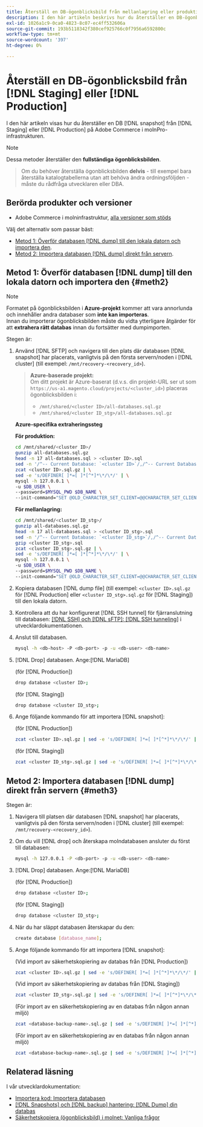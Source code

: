 ```yaml
---
title: Återställ en DB-ögonblicksbild från mellanlagring eller produktion
description: I den här artikeln beskrivs hur du återställer en DB-ögonblicksbild från Staging eller Production på Adobe Commerce i molninfrastrukturen.
exl-id: 1026a1c9-0ca0-4823-8c07-ec4ff532606a
source-git-commit: 193b5118342f380cef925766c0f7956a6592800c
workflow-type: tm+mt
source-wordcount: '397'
ht-degree: 0%

---
```


# Återställ en DB-ögonblicksbild från [!DNL Staging] eller [!DNL Production]

I den här artikeln visas hur du återställer en DB [!DNL snapshot] från [!DNL Staging] eller [!DNL Production] på Adobe Commerce i molnPro-infrastrukturen.


>[!NOTE]
>
>Dessa metoder återställer den **fullständiga ögonblicksbilden**.
>>Om du behöver återställa ögonblicksbilden **delvis** - till exempel bara återställa katalogtabellerna utan att behöva ändra ordningsföljden - måste du rådfråga utvecklaren eller DBA.


## Berörda produkter och versioner

* Adobe Commerce i molninfrastruktur, [alla versioner som stöds](https://magento.com/sites/default/files/magento-software-lifecycle-policy.pdf)

Välj det alternativ som passar bäst:

* [Metod 1: Överför databasen [!DNL dump] till den lokala datorn och importera den](#meth2).
* [Metod 2: Importera databasen [!DNL dump] direkt från servern](#meth3).

## Metod 1: Överför databasen [!DNL dump] till den lokala datorn och importera den {#meth2}


>[!NOTE]
>
> Formatet på ögonblicksbilden i **Azure-projekt** kommer att vara annorlunda och innehåller andra databaser som **inte kan importeras**.\
> Innan du importerar ögonblicksbilden måste du vidta ytterligare åtgärder för att **extrahera rätt databas** innan du fortsätter med dumpimporten.

Stegen är:

1. Använd [!DNL SFTP] och navigera till den plats där databasen [!DNL snapshot] har placerats, vanligtvis på den första servern/noden i [!DNL cluster] (till exempel: `/mnt/recovery-<recovery_id>`).
   > **Azure-baserade projekt:**\
   > Om ditt projekt är Azure-baserat (d.v.s. din projekt-URL ser ut som `https://us-a1.magento.cloud/projects/<cluster_id>`) placeras ögonblicksbilden i:
   > * `/mnt/shared/<cluster ID>/all-databases.sql.gz`
   > * `/mnt/shared/<cluster ID_stg>/all-databases.sql.gz`

   **Azure-specifika extraheringssteg**

   **För produktion:**

   ```bash
   cd /mnt/shared/<cluster ID>/
   gunzip all-databases.sql.gz 
   head -n 17 all-databases.sql > <cluster ID>.sql 
   sed -n '/^-- Current Database: `<cluster ID>`/,/^-- Current Database: `/p' all-databases.sql >> <cluster ID>.sql gzip <cluster ID>.sql
   zcat <cluster ID>.sql.gz | \
   sed -e 's/DEFINER[ ]*=[ ]*[^*]*\*/\*/' | \
   mysql -h 127.0.0.1 \
   -u $DB_USER \
   --password=$MYSQL_PWD $DB_NAME \
   --init-command="SET @OLD_CHARACTER_SET_CLIENT=@@CHARACTER_SET_CLIENT ;SET @OLD_CHARACTER_SET_RESULTS=@@CHARACTER_SET_RESULTS ;SET @OLD_COLLATION_CONNECTION=@@COLLATION_CONNECTION ;SET NAMES utf8 ;SET @OLD_TIME_ZONE=@@TIME_ZONE ;SET TIME_ZONE='+00:00' ;SET @OLD_UNIQUE_CHECKS=@@UNIQUE_CHECKS, UNIQUE_CHECKS=0 ;SET @OLD_FOREIGN_KEY_CHECKS=@@FOREIGN_KEY_CHECKS, FOREIGN_KEY_CHECKS=0 ;SET @OLD_SQL_MODE=@@SQL_MODE, SQL_MODE='NO_AUTO_VALUE_ON_ZERO' ;SET @OLD_SQL_NOTES=@@SQL_NOTES, SQL_NOTES=0;"
   ```

   **För mellanlagring:**

   ```bash
   cd /mnt/shared/<cluster ID_stg>/
   gunzip all-databases.sql.gz 
   head -n 17 all-databases.sql > <cluster ID_stg>.sql
   sed -n '/^-- Current Database: `<cluster ID_stg>`/,/^-- Current Database: `/p' all-databases.sql >> <cluster ID_stg>.sql 
   gzip <cluster ID_stg>.sql  
   zcat <cluster ID_stg>.sql.gz | \
   sed -e 's/DEFINER[ ]*=[ ]*[^*]*\*/\*/' | \
   mysql -h 127.0.0.1 \
   -u $DB_USER \
   --password=$MYSQL_PWD $DB_NAME \
   --init-command="SET @OLD_CHARACTER_SET_CLIENT=@@CHARACTER_SET_CLIENT ;SET @OLD_CHARACTER_SET_RESULTS=@@CHARACTER_SET_RESULTS ;SET @OLD_COLLATION_CONNECTION=@@COLLATION_CONNECTION ;SET NAMES utf8 ;SET @OLD_TIME_ZONE=@@TIME_ZONE ;SET TIME_ZONE='+00:00' ;SET @OLD_UNIQUE_CHECKS=@@UNIQUE_CHECKS, UNIQUE_CHECKS=0 ;SET @OLD_FOREIGN_KEY_CHECKS=@@FOREIGN_KEY_CHECKS, FOREIGN_KEY_CHECKS=0 ;SET @OLD_SQL_MODE=@@SQL_MODE, SQL_MODE='NO_AUTO_VALUE_ON_ZERO' ;SET @OLD_SQL_NOTES=@@SQL_NOTES, SQL_NOTES=0;"
   ```

1. Kopiera databasen [!DNL dump file] (till exempel: `<cluster ID>.sql.gz` för [!DNL Production] eller `<cluster ID_stg>.sql.gz` för [!DNL Staging]) till den lokala datorn.
1. Kontrollera att du har konfigurerat [!DNL SSH tunnel] för fjärranslutning till databasen: [[!DNL SSH]  och [!DNL sFTP]: [!DNL SSH tunneling]](https://experienceleague.adobe.com/en/docs/commerce-cloud-service/user-guide/develop/secure-connections#env-start-tunn) i utvecklardokumentationen.
1. Anslut till databasen.

   ```bash
   mysql -h <db-host> -P <db-port> -p -u <db-user> <db-name>
   ```

1. [!DNL Drop] databasen. Ange:[!DNL MariaDB]

   (för [!DNL Production])

   ```bash
   drop database <cluster ID>;
   ```

   (för [!DNL Staging])

   ```bash
   drop database <cluster ID_stg>;
   ```

1. Ange följande kommando för att importera [!DNL snapshot]:

   (för [!DNL Production])

   ```bash
   zcat <cluster ID>.sql.gz | sed -e 's/DEFINER[ ]*=[ ]*[^*]*\*/\*/' | mysql -h 127.0.0.1 -P <db-port> -p -u   <db-user> <db-name>
   ```

   (för [!DNL Staging])

   ```bash
   zcat <cluster ID_stg>.sql.gz | sed -e 's/DEFINER[ ]*=[ ]*[^*]*\*/\*/' | mysql -h 127.0.0.1 -P <db-port> -p -u   <db-user> <db-name>
   ```

## Metod 2: Importera databasen [!DNL dump] direkt från servern {#meth3}

Stegen är:

1. Navigera till platsen där databasen [!DNL snapshot] har placerats, vanligtvis på den första servern/noden i [!DNL cluster] (till exempel: `/mnt/recovery-<recovery_id>`).
1. Om du vill [!DNL drop] och återskapa molndatabasen ansluter du först till databasen:

   ```bash
   mysql -h 127.0.0.1 -P <db-port> -p -u <db-user> <db-name>
   ```

1. [!DNL Drop] databasen. Ange:[!DNL MariaDB]

   (för [!DNL Production])

   ```bash
   drop database <cluster ID>;
   ```

   (för [!DNL Staging])

   ```bash
   drop database <cluster ID_stg>;
   ```

1. När du har släppt databasen återskapar du den:

   ```bash
   create database [database_name];
   ```

1. Ange följande kommando för att importera [!DNL snapshot]:

   (Vid import av säkerhetskopiering av databas från [!DNL Production])

   ```bash
   zcat <cluster ID>.sql.gz | sed -e 's/DEFINER[ ]*=[ ]*[^*]*\*/\*/' | mysql -h 127.0.0.1 -p -u <db-user> <db-name>
   ```

   (Vid import av säkerhetskopiering av databas från [!DNL Staging])

   ```bash
   zcat <cluster ID_stg>.sql.gz | sed -e 's/DEFINER[ ]*=[ ]*[^*]*\*/\*/' | mysql -h 127.0.0.1 -p -u <db-user> <db-name>
   ```

   (För import av en säkerhetskopiering av en databas från någon annan miljö)

   ```bash
   zcat <database-backup-name>.sql.gz | sed -e 's/DEFINER[ ]*=[ ]*[^*]*\*/\*/' | mysql -h 127.0.0.1 -p -u <db-user> <db-name>
   ```

   (För import av en säkerhetskopiering av en databas från någon annan miljö)

   ```bash
   zcat <database-backup-name>.sql.gz | sed -e 's/DEFINER[ ]*=[ ]*[^*]*\*/\*/' | mysql -h 127.0.0.1 -p -u <db-user> <db-name>
   ```

## Relaterad läsning

I vår utvecklardokumentation:

* [Importera kod: Importera databasen](https://experienceleague.adobe.com/en/docs/commerce-cloud-service/user-guide/develop/deploy/staging-production)
* [[!DNL Snapshots] och [!DNL backup] hantering: [!DNL Dump] din databas](https://experienceleague.adobe.com/en/docs/commerce-cloud-service/user-guide/develop/storage/snapshots)
* [Säkerhetskopiera (ögonblicksbild) i molnet: Vanliga frågor ](https://experienceleague.adobe.com/en/docs/commerce-knowledge-base/kb/faq/backup-snapshot-on-cloud-faq)
